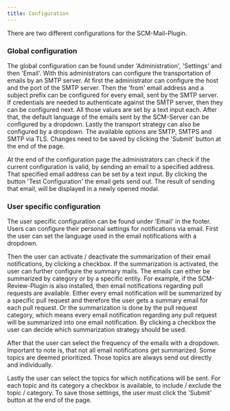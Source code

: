 ```yaml
---
title: Configuration
---
```

There are two different configurations for the SCM-Mail-Plugin.

### Global configuration

The global configuration can be found under 'Administration', 'Settings' and then 'Email'.
With this administrators can configure the transportation of emails by an SMTP server.
At first the administrator can configure the host and the port of the SMTP server.
Then the 'from' email address and a subject prefix can be configured for every email, sent by the SMTP server.
If credentials are needed to authenticate against the SMTP server, then they can be configured next.
All those values are set by a text input each.
After that, the default language of the emails sent by the SCM-Server can be configured by a dropdown.
Lastly the transport strategy can also be configured by a dropdown.
The available options are SMTP, SMTPS and SMTP via TLS.
Changes need to be saved by clicking the 'Submit' button at the end of the page.

At the end of the configuration page the administrators can check if the current configuration is valid, 
by sending an email to a specified address.
That specified email address can be set by a text input.
By clicking the button 'Test Configuration' the email gets send out.
The result of sending that email, will be displayed in a newly opened modal.

### User specific configuration

The user specific configuration can be found under 'Email' in the footer.
Users can configure their personal settings for notifications via email.
First the user can set the language used in the email notifications with a dropdown.

Then the user can activate / deactivate the summarization of their email notifications, by clicking a checkbox.
If the summarization is activated, the user can further configure the summary mails.
The emails can either be summarized by category or by a specific entity.
For example, if the SCM-Review-Plugin is also installed, then email notifications regarding pull requests are available.
Either every email notification will be summarized by a specific pull request and therefore the user gets a summary email for each pull request.
Or the summarization is done by the pull request category, which means every email notification regarding any pull request
will be summarized into one email notification.
By clicking a checkbox the user can decide which summarization strategy should be used.

After that the user can select the frequency of the emails  with a dropdown.
Important to note is, that not all email notifications get summarized.
Some topics are deemed prioritized.
Those topics are always send out directly and individually.

Lastly the user can select the topics for which notifications will be sent.
For each topic and its category a checkbox is available, to include / exclude the topic / category.
To save those settings, the user must click the 'Submit' button at the end of the page.
